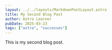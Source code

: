 ```yaml
---
layout: ../../layouts/MarkdownPostLayout.astro
title: My Second Blog Post
author: Astro Learner
pubDate: 2025-03-23
tags: ["astro", "successes"]
---
```


This is my second blog post.

